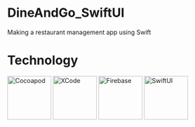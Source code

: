 # DineAndGo_SwiftUI
Making a restaurant management app using Swift


# Technology 
<p align="left">
<img src="https://blog.arturofm.com/content/images/2020/12/how-to-install-cocoapods.png" width="100" title="Cocoapod">
<img src="https://is1-ssl.mzstatic.com/image/thumb/Purple122/v4/98/be/93/98be93f8-6cc3-9643-9a20-57019658f914/Xcode-85-220-0-4-2x-sRGB.png/1200x630bb.png" width="100" title="XCode">
<img src="https://miro.medium.com/max/300/1*R4c8lHBHuH5qyqOtZb3h-w.png" width="100" title="Firebase">
<img src="https://developer.apple.com/assets/elements/icons/swiftui/swiftui-96x96_2x.png" width="100" title="SwiftUI">
</p>
